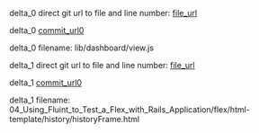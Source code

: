 delta_0 direct git url to file and line number: [file_url](https://www.github.com/DemocracyOS/hub/commit/e9e34d110eff57aa3ab8b14757cd6da475d13f77/#diff-d28e800f24ef6fca1097d900fdd00f6e6820b0127bef0185dee563a41b6285b7L39)

delta_0 [commit_url0](https://www.github.com/DemocracyOS/hub/commit/e9e34d110eff57aa3ab8b14757cd6da475d13f77)

delta_0 filename: lib/dashboard/view.js



delta_1 direct git url to file and line number: [file_url](https://www.github.com/danielwanja/flexonrails/commit/ba3de7c18ec550ed5cfbbcade67d3740c998ca9d/#diff-ad68e67a07ee7ac8a0abee5e3e6d6285caec0c3793520478be69c295ea051967L25)

delta_1 [commit_url0](https://www.github.com/danielwanja/flexonrails/commit/ba3de7c18ec550ed5cfbbcade67d3740c998ca9d)

delta_1 filename: 04_Using_Fluint_to_Test_a_Flex_with_Rails_Application/flex/html-template/history/historyFrame.html



